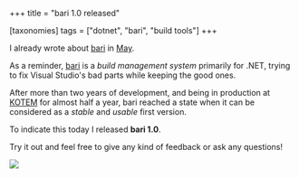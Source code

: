 +++
title = "bari 1.0 released"

[taxonomies]
tags = ["dotnet", "bari", "build tools"]
+++

I already wrote about [bari](http://vigoo.github.io/bari) in [May](http://vigoo.github.io/2014/05/16/introducing-bari.html).

As a reminder, [bari](http://vigoo.github.io/bari) is a *build management system* primarily for .NET, trying to fix Visual Studio's bad parts while keeping the good ones.

After more than two years of development, and being in production at [KOTEM](http://www.kotem.com/) for almost half a year, bari reached a state when it can be considered as a *stable* and *usable* first version.

To indicate this today I released **bari 1.0**.

Try it out and feel free to give any kind of feedback or ask any questions!

![](http://vigoo.github.io/bari/img/barilogo-small.png)
